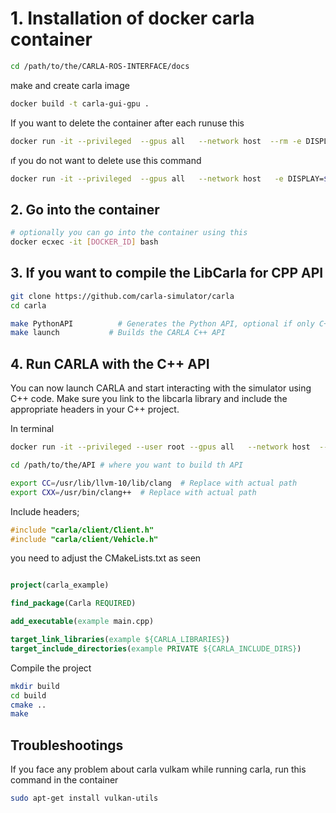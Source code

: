 # 1. Installation of docker carla container

``` bash 
cd /path/to/the/CARLA-ROS-INTERFACE/docs
```

make and create carla image
```bash
docker build -t carla-gui-gpu .
```

If you want to delete the container after each runuse this
```bash
docker run -it --privileged  --gpus all   --network host  --rm -e DISPLAY=$DISPLAY   -v /tmp/.X11-unix:/tmp/.X11-unix carla-gui-gpu
```


ıf you do not want to delete use this command
```bash
docker run -it --privileged  --gpus all   --network host   -e DISPLAY=$DISPLAY   -v /tmp/.X11-unix:/tmp/.X11-unix carla-gui-gpu
```

## 2. Go into the container
```bash
# optionally you can go into the container using this
docker ecxec -it [DOCKER_ID] bash
```

## 3. If you want to compile the LibCarla for CPP API
```bash
git clone https://github.com/carla-simulator/carla
cd carla

make PythonAPI          # Generates the Python API, optional if only C++ API is needed
make launch           # Builds the CARLA C++ API
```

## 4. Run CARLA with the C++ API
You can now launch CARLA and start interacting with the simulator using C++ code. 
Make sure you link to the libcarla library and include the appropriate headers in your C++ project.

In terminal
```bash
docker run -it --privileged --user root --gpus all   --network host  --rm -e DISPLAY=$DISPLAY   -v /tmp/.X11-unix:/tmp/.X11-unix carla-gui-gpu

cd /path/to/the/API # where you want to build th API

export CC=/usr/lib/llvm-10/lib/clang  # Replace with actual path
export CXX=/usr/bin/clang++  # Replace with actual path
```
Include headers;
```cpp
#include "carla/client/Client.h"
#include "carla/client/Vehicle.h"
```

you need to adjust the CMakeLists.txt as seen

```cmake

project(carla_example)

find_package(Carla REQUIRED)

add_executable(example main.cpp)

target_link_libraries(example ${CARLA_LIBRARIES})
target_include_directories(example PRIVATE ${CARLA_INCLUDE_DIRS})
```

Compile the project
```bash
mkdir build
cd build
cmake ..
make
```
## Troubleshootings
If you face any problem about carla vulkam while running carla, run this command in the container
```bash
sudo apt-get install vulkan-utils
```
